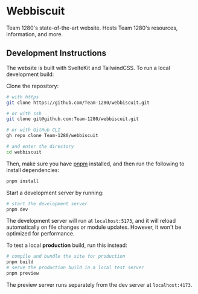 # Webbiscuit

Team 1280's state-of-the-art website. Hosts Team 1280's resources, information, and more.

## Development Instructions

The website is built with SvelteKit and TailwindCSS. To run a local development build:

Clone the repository:

```bash
# with https
git clone https://github.com/Team-1280/webbiscuit.git

# or with ssh
git clone git@github.com:Team-1280/webbiscuit.git

# or with GitHub CLI
gh repo clone Team-1280/webbiscuit

# and enter the directory
cd webbiscuit
```

Then, make sure you have [pnpm](https://pnpm.io/) installed, and then run the following to install dependencies:

```bash
pnpm install
```

Start a development server by running:

```bash
# start the development server
pnpm dev
```

The development server will run at `localhost:5173`, and it will reload automatically on file changes or module updates. However, it won't be optimized for performance.

To test a local **production** build, run this instead:

```bash
# compile and bundle the site for production
pnpm build
# serve the production build in a local test server
pnpm preview
```

The preview server runs separately from the dev server at `localhost:4173`.
